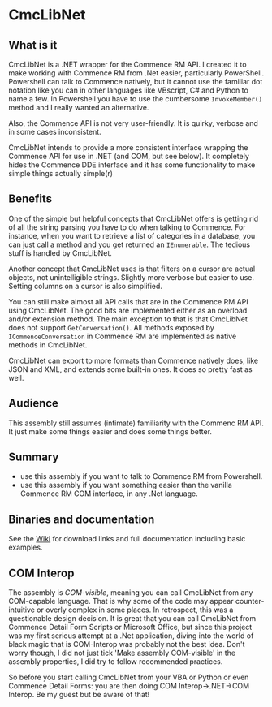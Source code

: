 # CmcLibNet

## What is it
CmcLibNet is a .NET wrapper for the Commence RM API. I created it to make working with Commence RM from .Net easier, particularly PowerShell. Powershell can talk to Commence natively, but it cannot use the familiar dot notation like you can in other languages like VBscript, C# and Python to name a few. In Powershell you have to use the cumbersome `InvokeMember()` method and I really wanted an alternative.

Also, the Commence API is not very user-friendly. It is quirky, verbose and in some cases inconsistent. 

CmcLibNet intends to provide a more consistent interface wrapping the Commence API for use in .NET (and COM, but see below). It completely hides the Commence DDE interface and it has some functionality to make simple things actually simple(r)

## Benefits
One of the simple but helpful concepts that CmcLibNet offers is getting rid of all the string parsing you have to do when talking to Commence. For instance, when you want to retrieve a list of categories in a database, you can just call a method and you get returned an `IEnumerable`. The tedious stuff is handled by CmcLibNet.

Another concept that CmcLibNet uses is that filters on a cursor are actual objects, not unintelligible strings. Slightly more verbose but easier to use. Setting columns on a cursor is also simplified.

You can still make almost all API calls that are in the Commence RM API using CmcLibNet. The good bits are implemented either as an overload and/or extension method. The main exception to that is that CmcLibNet does not support `GetConversation()`. All methods exposed by `ICommenceConversation` in Commence RM are implemented as native methods in CmcLibNet.

CmcLibNet can export to more formats than Commence natively does, like JSON and XML, and extends some built-in ones. It does so pretty fast as well.

## Audience
This assembly still assumes (intimate) familiarity with the Commenc RM API. It just make some things easier and does some things better.

## Summary 
* use this assembly if you want to talk to Commence RM from Powershell.
* use this assembly if you want something easier than the vanilla Commence RM COM interface, in any .Net language.

## Binaries and documentation
See the [Wiki](https://github.com/arnovb-github/CmcLibNet/wiki) for download links and full documentation including basic examples.

## COM Interop
The assembly is _COM-visible_, meaning you can call CmcLibNet from any COM-capable language. That is why some of the code may appear counter-intuitive or overly complex in some places. In retrospect, this was a questionable design decision. It is great that you can call CmcLibNet from Commence Detail Form Scripts or Microsoft Office, but since this project was my first serious attempt at a .Net application, diving into the world of black magic that is COM-Interop was probably not the best idea. Don't worry though, I did not just tick 'Make assembly COM-visible' in the assembly properties, I did try to follow recommended practices. 

So before you start calling CmcLibNet from your VBA or Python or even Commence Detail Forms: you are then doing COM Interop->.NET->COM Interop. Be my guest but be aware of that!